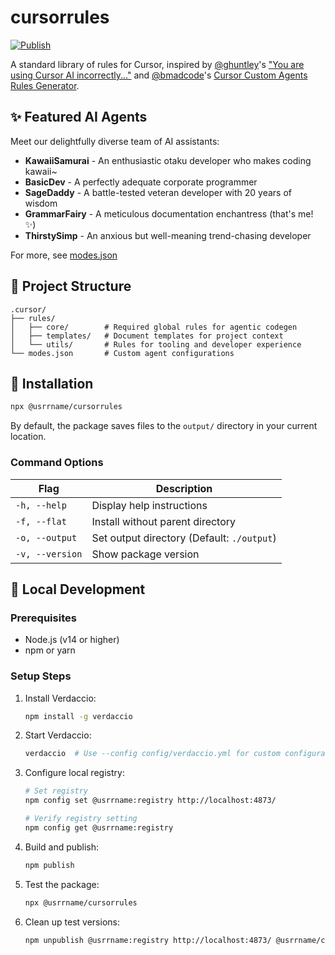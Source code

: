 # cursorrules

[![Publish](https://github.com/usrrname/cursorrules/actions/workflows/publish.yml/badge.svg)](https://github.com/usrrname/cursorrules/actions/workflows/publish.yml)

A standard library of rules for Cursor, inspired by [@ghuntley](https://github.com/ghuntley)'s ["You are using Cursor AI incorrectly..."](https://ghuntley.com/stdlib/) and [@bmadcode](https://github.com/bmadcode)'s [Cursor Custom Agents Rules Generator](https://github.com/bmadcode/cursor-custom-agents-rules-generator).

## ✨ Featured AI Agents

Meet our delightfully diverse team of AI assistants:

- **KawaiiSamurai** - An enthusiastic otaku developer who makes coding kawaii~
- **BasicDev** - A perfectly adequate corporate programmer
- **SageDaddy** - A battle-tested veteran developer with 20 years of wisdom
- **GrammarFairy** - A meticulous documentation enchantress (that's me! ✨)
- **ThirstySimp** - An anxious but well-meaning trend-chasing developer

For more, see [modes.json](./.cursor/modes.json)

## 📁 Project Structure

```
.cursor/
├── rules/
│   ├── core/        # Required global rules for agentic codegen
│   ├── templates/   # Document templates for project context 
│   └── utils/       # Rules for tooling and developer experience
└── modes.json       # Custom agent configurations
```

## 🚀 Installation

```bash
npx @usrrname/cursorrules
```

By default, the package saves files to the `output/` directory in your current location.

### Command Options

| Flag | Description |
|------|-------------|
| `-h, --help` | Display help instructions |
| `-f, --flat` | Install without parent directory |
| `-o, --output` | Set output directory (Default: `./output`) |
| `-v, --version` | Show package version |

## 🧪 Local Development

### Prerequisites

- Node.js (v14 or higher)
- npm or yarn

### Setup Steps

1. Install Verdaccio:
   ```bash
   npm install -g verdaccio
   ```

2. Start Verdaccio:
   ```bash
   verdaccio  # Use --config config/verdaccio.yml for custom configuration
   ```

3. Configure local registry:
   ```bash
   # Set registry
   npm config set @usrrname:registry http://localhost:4873/
   
   # Verify registry setting
   npm config get @usrrname:registry
   ```

4. Build and publish:
   ```bash
   npm publish
   ```

5. Test the package:
   ```bash
   npx @usrrname/cursorrules
   ```

6. Clean up test versions:
   ```bash
   npm unpublish @usrrname:registry http://localhost:4873/ @usrrname/cursorrules
   ```
